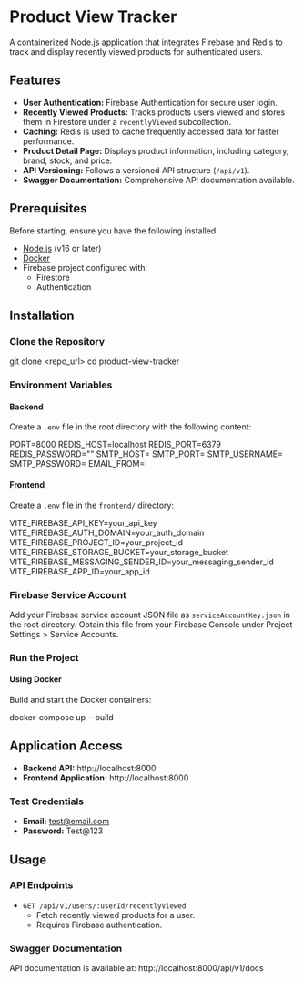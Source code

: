 # Product View Tracker

A containerized Node.js application that integrates Firebase and Redis to track and display recently viewed products for authenticated users.

## Features

- **User Authentication:** Firebase Authentication for secure user login.
- **Recently Viewed Products:** Tracks products users viewed and stores them in Firestore under a `recentlyViewed` subcollection.
- **Caching:** Redis is used to cache frequently accessed data for faster performance.
- **Product Detail Page:** Displays product information, including category, brand, stock, and price.
- **API Versioning:** Follows a versioned API structure (`/api/v1`).
- **Swagger Documentation:** Comprehensive API documentation available.

## Prerequisites

Before starting, ensure you have the following installed:

- [Node.js](https://nodejs.org/) (v16 or later)
- [Docker](https://www.docker.com/)
- Firebase project configured with:
  - Firestore
  - Authentication

## Installation

### Clone the Repository

git clone <repo_url>
cd product-view-tracker

### Environment Variables

#### Backend

Create a `.env` file in the root directory with the following content:

PORT=8000
REDIS_HOST=localhost
REDIS_PORT=6379
REDIS_PASSWORD=""
SMTP_HOST=
SMTP_PORT=
SMTP_USERNAME=
SMTP_PASSWORD=
EMAIL_FROM=

#### Frontend

Create a `.env` file in the `frontend/` directory:

VITE_FIREBASE_API_KEY=your_api_key
VITE_FIREBASE_AUTH_DOMAIN=your_auth_domain
VITE_FIREBASE_PROJECT_ID=your_project_id
VITE_FIREBASE_STORAGE_BUCKET=your_storage_bucket
VITE_FIREBASE_MESSAGING_SENDER_ID=your_messaging_sender_id
VITE_FIREBASE_APP_ID=your_app_id

### Firebase Service Account

Add your Firebase service account JSON file as `serviceAccountKey.json` in the root directory. Obtain this file from your Firebase Console under Project Settings > Service Accounts.

### Run the Project

#### Using Docker

Build and start the Docker containers:

docker-compose up --build

## Application Access

- **Backend API:** http://localhost:8000
- **Frontend Application:** http://localhost:8000

### Test Credentials

- **Email:** test@email.com
- **Password:** Test@123

## Usage

### API Endpoints

- `GET /api/v1/users/:userId/recentlyViewed`
  - Fetch recently viewed products for a user.
  - Requires Firebase authentication.

### Swagger Documentation

API documentation is available at:
http://localhost:8000/api/v1/docs
